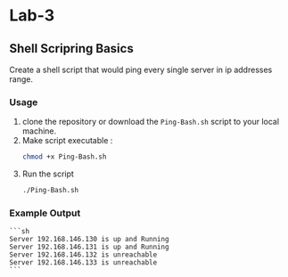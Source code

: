 # Lab-3
## Shell Scripring Basics
Create a shell script that would ping every single server in ip addresses range.

### Usage
1. clone the repository or download the `Ping-Bash.sh` script to your local machine.
2. Make script executable :
    ```sh
    chmod +x Ping-Bash.sh
    ```
3. Run the script 
    ```sh
    ./Ping-Bash.sh
    ```
### Example Output 
    ```sh
    Server 192.168.146.130 is up and Running
    Server 192.168.146.131 is up and Running
    Server 192.168.146.132 is unreachable
    Server 192.168.146.133 is unreachable 
    ```
